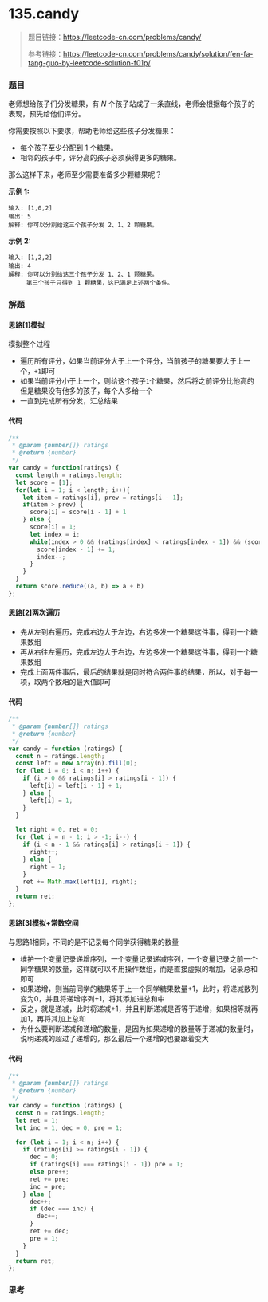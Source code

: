 # 135.candy

> 题目链接：https://leetcode-cn.com/problems/candy/
>
> 参考链接：https://leetcode-cn.com/problems/candy/solution/fen-fa-tang-guo-by-leetcode-solution-f01p/

### 题目

老师想给孩子们分发糖果，有 *N* 个孩子站成了一条直线，老师会根据每个孩子的表现，预先给他们评分。

你需要按照以下要求，帮助老师给这些孩子分发糖果：

- 每个孩子至少分配到 1 个糖果。
- 相邻的孩子中，评分高的孩子必须获得更多的糖果。

那么这样下来，老师至少需要准备多少颗糖果呢？

**示例  1:**

```
输入: [1,0,2]
输出: 5
解释: 你可以分别给这三个孩子分发 2、1、2 颗糖果。
```

**示例  2:**

```
输入: [1,2,2]
输出: 4
解释: 你可以分别给这三个孩子分发 1、2、1 颗糖果。
     第三个孩子只得到 1 颗糖果，这已满足上述两个条件。
```



### 解题

#### 思路[1]模拟

模拟整个过程

* 遍历所有评分，如果当前评分大于上一个评分，当前孩子的糖果要大于上一个，`+1`即可
* 如果当前评分小于上一个，则给这个孩子`1`个糖果，然后将之前评分比他高的但是糖果没有他多的孩子，每个人多给一个
* 一直到完成所有分发，汇总结果

#### 代码

```javascript
/**
 * @param {number[]} ratings
 * @return {number}
 */
var candy = function(ratings) {
  const length = ratings.length;
  let score = [1];
  for(let i = 1; i < length; i++){
    let item = ratings[i], prev = ratings[i - 1];
    if(item > prev) {
      score[i] = score[i - 1] + 1
    } else {
      score[i] = 1;
      let index = i;
      while(index > 0 && (ratings[index] < ratings[index - 1]) && (score[index] >= score[index - 1])){
        score[index - 1] += 1;
        index--;
      }
    }
  }
  return score.reduce((a, b) => a + b)
};
```

#### 思路[2]两次遍历

* 先从左到右遍历，完成右边大于左边，右边多发一个糖果这件事，得到一个糖果数组
* 再从右往左遍历，完成左边大于右边，左边多发一个糖果这件事，得到一个糖果数组
* 完成上面两件事后，最后的结果就是同时符合两件事的结果，所以，对于每一项，取两个数俎的最大值即可

#### 代码

```javascript
/**
 * @param {number[]} ratings
 * @return {number}
 */
var candy = function (ratings) {
  const n = ratings.length;
  const left = new Array(n).fill(0);
  for (let i = 0; i < n; i++) {
    if (i > 0 && ratings[i] > ratings[i - 1]) {
      left[i] = left[i - 1] + 1;
    } else {
      left[i] = 1;
    }
  }

  let right = 0, ret = 0;
  for (let i = n - 1; i > -1; i--) {
    if (i < n - 1 && ratings[i] > ratings[i + 1]) {
      right++;
    } else {
      right = 1;
    }
    ret += Math.max(left[i], right);
  }
  return ret;
};
```

#### 思路[3]模拟+常数空间

与思路1相同，不同的是不记录每个同学获得糖果的数量

* 维护一个变量记录递增序列，一个变量记录递减序列，一个变量记录之前一个同学糖果的数量，这样就可以不用操作数组，而是直接虚拟的增加，记录总和即可
* 如果递增，则当前同学的糖果等于上一个同学糖果数量+1，此时，将递减数列变为0，并且将递增序列+1，将其添加进总和中
* 反之，就是递减，此时将递减+1，并且判断递减是否等于递增，如果相等就再加1，再将其加上总和
* 为什么要判断递减和递增的数量，是因为如果递增的数量等于递减的数量时，说明递减的超过了递增的，那么最后一个递增的也要跟着变大

#### 代码

```javascript
/**
 * @param {number[]} ratings
 * @return {number}
 */
var candy = function (ratings) {
  const n = ratings.length;
  let ret = 1;
  let inc = 1, dec = 0, pre = 1;

  for (let i = 1; i < n; i++) {
    if (ratings[i] >= ratings[i - 1]) {
      dec = 0;
      if (ratings[i] === ratings[i - 1]) pre = 1;
      else pre++;
      ret += pre;
      inc = pre;
    } else {
      dec++;
      if (dec === inc) {
        dec++;
      }
      ret += dec;
      pre = 1;
    }
  }
  return ret;
};
```



### 思考

